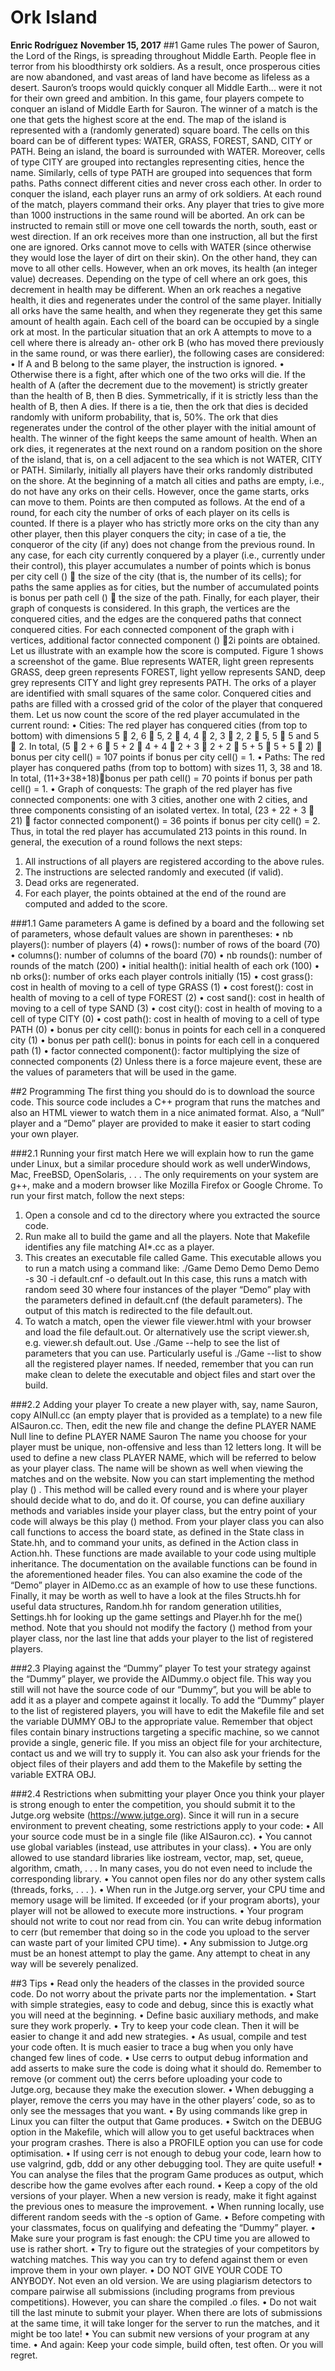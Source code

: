 # Ork Island

**Enric Rodríguez**
**November 15, 2017**
##1 Game rules
The power of Sauron, the Lord of the Rings, is spreading throughout Middle
Earth. People flee in terror from his bloodthirsty ork soldiers. As a result, once
prosperous cities are now abandoned, and vast areas of land have become as
lifeless as a desert. Sauron’s troops would quickly conquer all Middle Earth...
were it not for their own greed and ambition.
In this game, four players compete to conquer an island of Middle Earth for
Sauron. The winner of a match is the one that gets the highest score at the end.
The map of the island is represented with a (randomly generated) square board.
The cells on this board can be of different types: WATER, GRASS, FOREST, SAND,
CITY or PATH. Being an island, the board is surrounded with WATER. Moreover,
cells of type CITY are grouped into rectangles representing cities, hence the
name. Similarly, cells of type PATH are grouped into sequences that form paths.
Paths connect different cities and never cross each other.
In order to conquer the island, each player runs an army of ork soldiers. At
each round of the match, players command their orks. Any player that tries
to give more than 1000 instructions in the same round will be aborted. An ork
can be instructed to remain still or move one cell towards the north, south, east
or west direction. If an ork receives more than one instruction, all but the first
one are ignored. Orks cannot move to cells with WATER (since otherwise they
would lose the layer of dirt on their skin). On the other hand, they can move
to all other cells. However, when an ork moves, its health (an integer value)
decreases. Depending on the type of cell where an ork goes, this decrement
in health may be different. When an ork reaches a negative health, it dies and
regenerates under the control of the same player. Initially all orks have the
same health, and when they regenerate they get this same amount of health
again.
Each cell of the board can be occupied by a single ork at most. In the particular
situation that an ork A attempts to move to a cell where there is already an-
other ork B (who has moved there previously in the same round, or was there
earlier), the following cases are considered:
• If A and B belong to the same player, the instruction is ignored.
• Otherwise there is a fight, after which one of the two orks will die. If the
health of A (after the decrement due to the movement) is strictly greater
than the health of B, then B dies. Symmetrically, if it is strictly less than
the health of B, then A dies. If there is a tie, then the ork that dies is decided
randomly with uniform probability, that is, 50%. The ork that dies
regenerates under the control of the other player with the initial amount
of health. The winner of the fight keeps the same amount of health.
When an ork dies, it regenerates at the next round on a random position on the
shore of the island, that is, on a cell adjacent to the sea which is not WATER, CITY
or PATH. Similarly, initially all players have their orks randomly distributed on
the shore.
At the beginning of a match all cities and paths are empty, i.e., do not have
any orks on their cells. However, once the game starts, orks can move to them.
Points are then computed as follows. At the end of a round, for each city the
number of orks of each player on its cells is counted. If there is a player who
has strictly more orks on the city than any other player, then this player conquers
the city; in case of a tie, the conqueror of the city (if any) does not change from
the previous round. In any case, for each city currently conquered by a player
(i.e., currently under their control), this player accumulates a number of points
which is bonus per city cell ()  the size of the city (that is, the number of its
cells); for paths the same applies as for cities, but the number of accumulated
points is bonus per path cell ()  the size of the path. Finally, for each player,
their graph of conquests is considered. In this graph, the vertices are the conquered
cities, and the edges are the conquered paths that connect conquered
cities. For each connected component of the graph with i vertices, additional
factor connected component () 2i points are obtained.
Let us illustrate with an example how the score is computed. Figure 1 shows
a screenshot of the game. Blue represents WATER, light green represents GRASS,
deep green represents FOREST, light yellow represents SAND, deep grey represents
CITY and light grey represents PATH. The orks of a player are identified
with small squares of the same color. Conquered cities and paths are filled with
a crossed grid of the color of the player that conquered them.
Let us now count the score of the red player accumulated in the current round:
• Cities: The red player has conquered cities (from top to bottom) with
dimensions 5  2, 6  5, 2  4, 4  2, 3  2, 2  5, 5  5 and 5  2. In
total, (5  2 + 6  5 + 2  4 + 4  2 + 3  2 + 2  5 + 5  5 + 5  2) 
bonus per city cell() = 107 points if bonus per city cell() = 1.
• Paths: The red player has conquered paths (from top to bottom) with
sizes 11, 3, 38 and 18. In total, (11+3+38+18)bonus per path cell() =
70 points if bonus per path cell() = 1.
• Graph of conquests: The graph of the red player has five connected
components: one with 3 cities, another one with 2 cities, and three components
consisting of an isolated vertex. In total, (23 + 22 + 3  21) 
factor connected component() = 36 points if bonus per city cell() = 2.
Thus, in total the red player has accumulated 213 points in this round.
In general, the execution of a round follows the next steps:
1. All instructions of all players are registered according to the above rules.
2. The instructions are selected randomly and executed (if valid).
3. Dead orks are regenerated.
4. For each player, the points obtained at the end of the round are computed
and added to the score.

###1.1 Game parameters
A game is defined by a board and the following set of parameters, whose default
values are shown in parentheses:
• nb players(): number of players (4)
• rows(): number of rows of the board (70)
• columns(): number of columns of the board (70)
• nb rounds(): number of rounds of the match (200)
• initial health(): initial health of each ork (100)
• nb orks(): number of orks each player controls initially (15)
• cost grass(): cost in health of moving to a cell of type GRASS (1)
• cost forest(): cost in health of moving to a cell of type FOREST (2)
• cost sand(): cost in health of moving to a cell of type SAND (3)
• cost city(): cost in health of moving to a cell of type CITY (0)
• cost path(): cost in health of moving to a cell of type PATH (0)
• bonus per city cell(): bonus in points for each cell in a conquered city (1)
• bonus per path cell(): bonus in points for each cell in a conquered path (1)
• factor connected component(): factor multiplying the size of connected components
(2)
Unless there is a force majeure event, these are the values of parameters that
will be used in the game.

##2 Programming
The first thing you should do is to download the source code. This source code
includes a C++ program that runs the matches and also an HTML viewer to
watch them in a nice animated format. Also, a “Null” player and a “Demo”
player are provided to make it easier to start coding your own player.

###2.1 Running your first match
Here we will explain how to run the game under Linux, but a similar procedure
should work as well underWindows, Mac, FreeBSD, OpenSolaris, . . . The only
requirements on your system are g++, make and a modern browser like Mozilla
Firefox or Google Chrome.
To run your first match, follow the next steps:
1. Open a console and cd to the directory where you extracted the source
code.
2. Run
make all
to build the game and all the players. Note that Makefile identifies any
file matching AI*.cc as a player.
3. This creates an executable file called Game. This executable allows you to
run a match using a command like:
./Game Demo Demo Demo Demo -s 30 -i default.cnf -o default.out
In this case, this runs a match with random seed 30 where four instances
of the player “Demo” play with the parameters defined in default.cnf
(the default parameters). The output of this match is redirected to the file
default.out.
4. To watch a match, open the viewer file viewer.html with your browser
and load the file default.out. Or alternatively use the script viewer.sh,
e.g. viewer.sh default.out.
Use
./Game --help
to see the list of parameters that you can use. Particularly useful is
./Game --list
to show all the registered player names.
If needed, remember that you can run
make clean
to delete the executable and object files and start over the build.

###2.2 Adding your player
To create a new player with, say, name Sauron, copy AINull.cc (an empty
player that is provided as a template) to a new file AISauron.cc. Then, edit the
new file and change the
define PLAYER NAME Null
line to
define PLAYER NAME Sauron
The name you choose for your player must be unique, non-offensive and less
than 12 letters long. It will be used to define a new class PLAYER NAME,
which will be referred to below as your player class. The name will be shown
as well when viewing the matches and on the website.
Now you can start implementing the method play () . This method will be called
every round and is where your player should decide what to do, and do it.
Of course, you can define auxiliary methods and variables inside your player
class, but the entry point of your code will always be this play () method.
From your player class you can also call functions to access the board state, as
defined in the State class in State.hh, and to command your units, as defined
in the Action class in Action.hh. These functions are made available to your
code using multiple inheritance. The documentation on the available functions
can be found in the aforementioned header files. You can also examine the code
of the “Demo” player in AIDemo.cc as an example of how to use these functions.
Finally, it may be worth as well to have a look at the files Structs.hh for
useful data structures, Random.hh for random generation utilities, Settings.hh
for looking up the game settings and Player.hh for the me() method.
Note that you should not modify the factory () method from your player class,
nor the last line that adds your player to the list of registered players.

###2.3 Playing against the “Dummy” player
To test your strategy against the “Dummy” player, we provide the AIDummy.o
object file. This way you still will not have the source code of our “Dummy”,
but you will be able to add it as a player and compete against it locally.
To add the “Dummy” player to the list of registered players, you will have to
edit the Makefile file and set the variable DUMMY OBJ to the appropriate value.
Remember that object files contain binary instructions targeting a specific machine,
so we cannot provide a single, generic file. If you miss an object file for
your architecture, contact us and we will try to supply it.
You can also ask your friends for the object files of their players and add them
to the Makefile by setting the variable EXTRA OBJ.

###2.4 Restrictions when submitting your player
Once you think your player is strong enough to enter the competition, you
should submit it to the Jutge.org website (https://www.jutge.org). Since it
will run in a secure environment to prevent cheating, some restrictions apply
to your code:
• All your source code must be in a single file (like AISauron.cc).
• You cannot use global variables (instead, use attributes in your class).
• You are only allowed to use standard libraries like iostream, vector, map,
set, queue, algorithm, cmath, . . . In many cases, you do not even need to
include the corresponding library.
• You cannot open files nor do any other system calls (threads, forks, . . . ).
• When run in the Jutge.org server, your CPU time and memory usage will
be limited. If exceeded (or if your program aborts), your player will not
be allowed to execute more instructions.
• Your program should not write to cout nor read from cin. You can write
debug information to cerr (but remember that doing so in the code you
upload to the server can waste part of your limited CPU time).
• Any submission to Jutge.org must be an honest attempt to play the game.
Any attempt to cheat in any way will be severely penalized.

##3 Tips
• Read only the headers of the classes in the provided source code. Do not
worry about the private parts nor the implementation.
• Start with simple strategies, easy to code and debug, since this is exactly
what you will need at the beginning.
• Define basic auxiliary methods, and make sure they work properly.
• Try to keep your code clean. Then it will be easier to change it and add
new strategies.
• As usual, compile and test your code often. It is much easier to trace a
bug when you only have changed few lines of code.
• Use cerrs to output debug information and add asserts to make sure the
code is doing what it should do. Remember to remove (or comment out)
the cerrs before uploading your code to Jutge.org, because they make
the execution slower.
• When debugging a player, remove the cerrs you may have in the other
players’ code, so as to only see the messages that you want.
• By using commands like grep in Linux you can filter the output that Game
produces.
• Switch on the DEBUG option in the Makefile, which will allow you to get
useful backtraces when your program crashes. There is also a PROFILE
option you can use for code optimisation.
• If using cerr is not enough to debug your code, learn how to use valgrind,
gdb, ddd or any other debugging tool. They are quite useful!
• You can analyse the files that the program Game produces as output, which
describe how the game evolves after each round.
• Keep a copy of the old versions of your player. When a new version is
ready, make it fight against the previous ones to measure the improvement.
• When running locally, use different random seeds with the -s option of
Game.
• Before competing with your classmates, focus on qualifying and defeating
the “Dummy” player.
• Make sure your program is fast enough: the CPU time you are allowed
to use is rather short.
• Try to figure out the strategies of your competitors by watching matches.
This way you can try to defend against them or even improve them in
your own player.
• DO NOT GIVE YOUR CODE TO ANYBODY. Not even an old version.
We are using plagiarism detectors to compare pairwise all submissions
(including programs from previous competitions). However, you can
share the compiled .o files.
• Do not wait till the last minute to submit your player. When there are lots
of submissions at the same time, it will take longer for the server to run
the matches, and it might be too late!
• You can submit new versions of your program at any time.
• And again: Keep your code simple, build often, test often. Or you will
regret.
